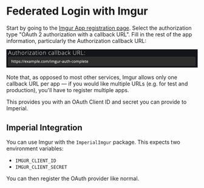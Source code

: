# Federated Login with Imgur

Start by going to the [Imgur App registration page](https://api.imgur.com/oauth2/addclient). Select the authorization type "OAuth 2 authorization with a callback URL". Fill in the rest of the app information, particularly the Authorization callback URL:

![Redirect URI](callback-url.png)

Note that, as opposed to most other services, Imgur allows only one callback URL per app — if you would like multiple URLs (e.g. for test and production), you'll have to register multiple apps. 

This provides you with an OAuth Client ID and secret you can provide to Imperial.

## Imperial Integration

You can use Imgur with the `ImperialImgur` package. This expects two environment variables:

* `IMGUR_CLIENT_ID`
* `IMGUR_CLIENT_SECRET`

You can then register the OAuth provider like normal.
